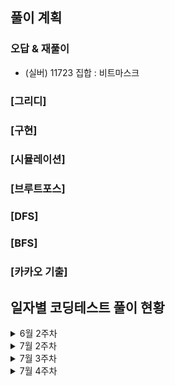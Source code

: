 ## 풀이 계획

### 오답 & 재풀이
- (실버) 11723 집합 : 비트마스크

### [그리디]
### [구현]
### [시뮬레이션]


### [브루트포스]
### [DFS]
### [BFS]
### [카카오 기출]

## 일자별 코딩테스트 풀이 현황
<details>
<summary>6월 2주차</summary>

### 6월 10일 코딩테스트
- (실버) 1049 기타줄 / 14916 거스름돈 / 1213 팬린드롬 만들기
- (카카오 LV2) k진수에서 소수 개수 구하기
### 6월 11일 코딩테스트
- (실버) 1449 수리공 항승 / 1080 행렬 / 1343 폴리오미노
- (카카오 LV2) [3차] 압축
### 6월 12일 코딩테스트
- (실버) 2847 게임을 만든 동준이 / 15903 카드합체놀이 / 11501 주식
- (카카오 LV2) [3차] n진수 게임
### 6월 13일 코딩테스트
- (실버) 1316 그룹 단어 체커 / 2941 크로아티아 알파벳 / 1193 분수찾기
- (카카오 LV2) 주차 요금 계산
### 6월 14일 코딩테스트
- (실버) 10773 제로 / 10866 덱 / 1158 요세푸스 문제
- (카카오 LV2) [3차] 파일명 정렬
### 6월 15일 코딩테스트
- (실버) 2563 색종이 / 11723 집합 / 11866 요세푸스 문제 0
### 6월 16일 코딩테스트
- (브론즈) 25304 영수증 / 2743 단어 길이 재기 / 5597 과제 안 내신 분...? / 
10250 ACM 호텔 / 2441 별 찍기 - 4 / 2920 음계 / 25314 코딩은 체육과목 입니다 / 2444 별 찍기 - 7 / 2475 검증수 / 27866 문자와 문자열
- (카카오 LV2) 오픈채팅방
</details>
<details>
<summary>7월 2주차</summary>

### 7월 09일 코딩테스트
- (카카오 LV2) [1차] 프렌즈4블록
- (카카오 LV2) 두 큐 합 같게 만들기
### 7월 10일 코딩테스트
- (카카오 LV2) 메뉴 리뉴얼
### 7월 11일 코딩테스트
- (카카오 LV2) [3차] 방금그곡
### 7월 12일 코딩테스트
- (카카오 LV2) 수식 최대화
### 7월 13일 코딩테스트
- (카카오 LV2) 거리두기 확인하기
### 7월 14일 코딩테스트
- (카카오 LV2) 후보키
</details>

<details>
<summary>7월 3주차</summary>
  
### 7월 15일 코딩테스트
- (골드5) 14719 빗물
- (카카오 LV2) 이모티콘 할인행사
### 7월 16일 코딩테스트
- (카카오 LV2) 양궁대회




### 7월 20일 코딩테스트
- 마법사 상어와 블리자드(삼성역량테스트 기출)
- (골드3) 2638 치즈
- (카카오 LV3) 경주로 건설
### 7월 21일 코딩테스트
- 마법사 상어와 복제(삼성역량테스트 기출)
- (골드3) 캐슬 디펜스
- (카카오 LV3) [1차] 셔틀버스
</details>

<details>
<summary>7월 4주차</summary>

### 7월 21일(일)
- 1924 2007년 / 11050 이항 계수 1 / 2442 별 찍기 - 5 / 11721 열 개씩 끊어 출력하기 / 1259 팬린드롬수
- (골드2) 보석 도둑
- (카카오 LV2) 양궁대회
### 7월 22일(월)
- (브론즈) 10103 주사위 게임 / 10812 바구니 순서 바꾸기 / 2979 트럭 주차 / 2947 나무 조각 / 14470 전자레인지 / 1592 영식이와 친구들 / 1173 운동 / 3985 롤 케이크 / 1551 수열의 변화 / 21756 지우개
- (골드3) 크게만들기
- (카카오 LV3) 불량 사용자
### 7월 23일(화)
- (브론즈) 9086 문자열 / 10757 큰 수 A+B / 10988 팬린드롬인지 확인하기 / 2738 행렬 덧셈 / 3009 네 번째 점
- 모노미노도미노2(삼성역량테스트 기출)
- ?
### 7월 24일(수)
- (골드5) 15662 톱니바퀴 (2)
- 청소년 상어(삼성역량테스트 기출)
- ?
### 7월 25일(목)
- 스마트택시(삼성역량테스트 기출)
- (골드2) 저울
- ?
### 7월 26일(금)
- (카카오 LV3) 보석 쇼핑
- (골드1) 13460 구슬 탈출2
- ?
### 7월 27일(토)
- 상어중학교(삼성역량테스트 기출)
- (카카오 LV3) 징검다리 건너기
- 낚시왕(삼성역량테스트 기출)
</details>

